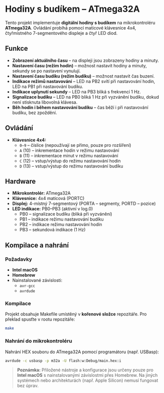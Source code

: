 # Hodiny s budíkem – ATmega32A

Tento projekt implementuje **digitální hodiny s budíkem** na mikrokontroléru **ATmega32A**. Ovládání probíhá pomocí maticové klávesnice 4x4, čtyřmístného 7-segmentového displeje a čtyř LED diod.

## Funkce

- **Zobrazení aktuálního času** – na displeji jsou zobrazeny hodiny a minuty.
- **Nastavení času (režim hodin)** – možnost nastavit hodiny a minuty, sekundy se po nastavení vynulují.
- **Nastavení času budíku (režim budíku)** – možnost nastavit čas buzení.
- **Indikace režimů nastavování** – LED na PB2 svítí při nastavování hodin, LED na PB1 při nastavování budíku.
- **Indikace uplynutí sekundy** – LED na PB3 bliká s frekvencí 1 Hz.
- **Signalizace budíku** – LED na PB0 bliká 1 Hz při vyzvánění budíku, dokud není stisknuta libovolná klávesa.
- **Běh hodin i během nastavování budíku** – čas běží i při nastavování budíku, bez zpoždění.

## Ovládání

- **Klávesnice 4x4:**
  - `0–9` – číslice (nepoužívají se přímo, pouze pro rozšíření)
  - `A` (10) – inkrementace hodin v režimu nastavování
  - `B` (11) – inkrementace minut v režimu nastavování
  - `C` (12) – vstup/výstup do režimu nastavování hodin
  - `D` (13) – vstup/výstup do režimu nastavování budíku

## Hardware

- **Mikrokontrolér:** ATmega32A
- **Klávesnice:** 4x4 maticová (PORTC)
- **Displej:** 4-místný 7-segmentový (PORTA – segmenty, PORTD – pozice)
- **LED indikace:** PB0–PB3 (aktivní v log.0)
  - PB0 – signalizace budíku (bliká při vyzvánění)
  - PB1 – indikace režimu nastavování budíku
  - PB2 – indikace režimu nastavování hodin
  - PB3 – sekundová indikace (1 Hz)

## Kompilace a nahrání

### Požadavky

- **Intel macOS**
- **Homebrew**
- Nainstalované závislosti:
  - `avr-gcc`
  - `avrdude`

### Kompilace

Projekt obsahuje Makefile umístěný v **kořenové složce** repozitáře. Pro překlad spusťte v rootu repozitáře:

```sh
make
```

### Nahrání do mikrokontroléru

Nahrání HEX souboru do ATmega32A pomocí programátoru (např. USBasp):

```sh
avrdude -c usbasp -p m32a -U flash:w:Debug/main.hex:i
```

> **Poznámka:** Přiložené nástroje a konfigurace jsou určeny pouze pro **Intel macOS** s nainstalovanými závislostmi přes Homebrew. Na jiných systémech nebo architekturách (např. Apple Silicon) nemusí fungovat bez úprav.
